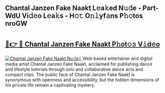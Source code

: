 ## Chantal Janzen Fake Naakt L𝚎a𝚔ed N𝚞𝚍e - Part-WdU Vi𝚍𝚎o L𝚎a𝚔s - H𝚘𝚝 O𝚗𝚕yf𝚊ns P𝚑𝚘tos nroGW

# <h2><a href="http://kf13kcl.oniu.top/?m=Chantal+Janzen+Fake+Naakt">🔗👉 🔴 Chantal Janzen Fake Naakt P𝚑ot𝚘𝚜 V𝚒d𝚎o</a></h2>

[![Chantal Janzen Fake Naakt Nu𝚍e𝚜](https://i.imgur.com/0qMVB7G.gif)](http://kf13kcl.oniu.top/?m=Chantal+Janzen+Fake+Naakt)
Web-based entertainer and digital media artist Chantal Janzen Fake Naakt, acclaimed for publishing dance and lifestyle tutorials through solo and collaborative dance acts and compact clips. The public face of Chantal Janzen Fake Naakt is synonymous with openness and accessibility, but the hidden dimensions of his private life remain a captivating mystery.  
